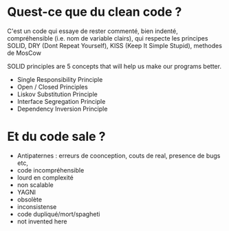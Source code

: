 # Quest-ce que du clean code ? 

C'est un code qui essaye de rester commenté, bien indenté, compréhensible (i.e. nom de variable clairs), qui respecte les principes SOLID, DRY (Dont Repeat Yourself), KISS (Keep It Simple Stupid), methodes de MosCow

SOLID principles are 5 concepts that will help us make our programs better.

- Single Responsibility Principle
- Open / Closed Principles
- Liskov Substitution Principle
- Interface Segregation Principle
- Dependency Inversion Principle

# Et du code sale ?

- Antipaternes : erreurs de coonception, couts de real, presence de bugs etc,
- code incompréhensible
- lourd en complexité
- non scalable
- YAGNI
- obsolète
- inconsistense
- code dupliqué/mort/spagheti  
- not invented here
